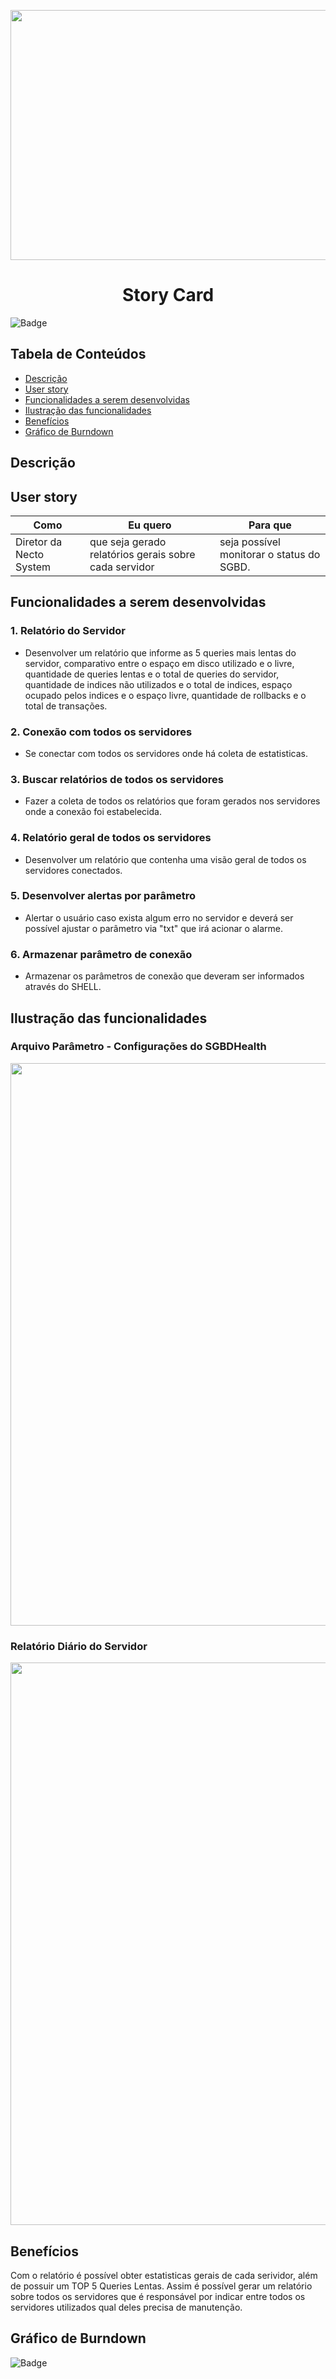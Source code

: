 <p align="center">
  <img src="https://github.com/DolphinDatabase/SGBD_Health/blob/Sprint-4/Images%20Sprint%204/Cards%20Sprint%204.png?w=400"height="400" width="700" />

</p>
<h1 align="center"> Story Card  </h1>  

![Badge](https://img.shields.io/badge/STATUS-EM%20DESENVOLVIMENTO-yellow)


## Tabela de Conteúdos  


 * [Descrição](#descrição)
 * [User story](#user-story)  
 * [Funcionalidades a serem desenvolvidas](#funcionalidades-a-serem-desenvolvidas)
 * [Ilustração das funcionalidades](#ilustração-das-funcionalidades)
 * [Benefícios](#benefícios)
 * [Gráfico de Burndown](#gráfico-de-burndown)  



## Descrição  


<p align="justified"> 

  
## User story  
  
 
 | Como | Eu quero | Para que |
 | ------- | ------- | ------- |
 | Diretor da Necto System | que seja gerado relatórios gerais sobre cada servidor  | seja possível monitorar o status do SGBD. |
  
 
## Funcionalidades a serem desenvolvidas  
  
  
 ### 1. Relatório do Servidor 
 - Desenvolver um relatório que informe as 5 queries mais lentas do servidor, comparativo entre o espaço em disco utilizado e o livre, quantidade de queries lentas e o total de queries do servidor, quantidade de indices não utilizados e o total de indices, espaço ocupado pelos indices e o espaço livre, quantidade de rollbacks e o total de transações.
  
 ### 2. Conexão com todos os servidores
 - Se conectar com todos os servidores onde há coleta de estatisticas.
  
 ### 3. Buscar relatórios de todos os servidores
 - Fazer a coleta de todos os relatórios que foram gerados nos servidores onde a conexão foi estabelecida.
  
 ### 4. Relatório geral de todos os servidores
 - Desenvolver um relatório que contenha uma visão geral de todos os servidores conectados.
  
 ### 5. Desenvolver alertas por parâmetro
 - Alertar o usuário caso exista algum erro no servidor e deverá ser possível ajustar o parâmetro via "txt" que irá acionar o alarme.
  
 ### 6. Armazenar parâmetro de conexão
 - Armazenar os parâmetros de conexão que deveram ser informados através do SHELL.
  

  
 ## Ilustração das funcionalidades   
  
  ### Arquivo Parâmetro - Configurações do SGBDHealth    
  
   <p align="left">
  <img src="https://github.com/DolphinDatabase/SGBD_Health/blob/Sprint-4/Images%20Sprint%204/PARAMETRO.png"height="900" width="1000" /> 
   
  ### Relatório Diário do Servidor   
  
   <p align="left">
  <img src="https://github.com/DolphinDatabase/SGBD_Health/blob/Sprint-4/Images%20Sprint%204/RELATORIO.png"height="900" width="1000" /> 
     
       
 ## Benefícios
  
   Com o relatório é possível obter estatisticas gerais de cada serividor, além de possuir um TOP 5 Queries Lentas. Assim é possível gerar um relatório sobre todos os servidores    que é responsável por indicar entre todos os servidores utilizados qual deles precisa de manutenção.
  
    
 ## Gráfico de Burndown
  
![Badge](https://img.shields.io/badge/STATUS-EM%20DESENVOLVIMENTO-yellow)

  
  

  
  
  
  
 
